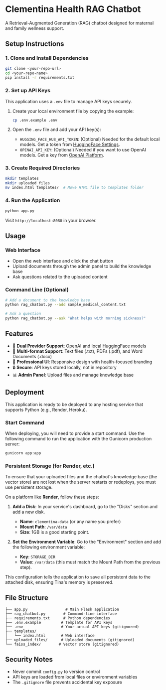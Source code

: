 # Clementina Health RAG Chatbot

A Retrieval-Augmented Generation (RAG) chatbot designed for maternal and family wellness support.

## Setup Instructions

### 1. Clone and Install Dependencies

```bash
git clone <your-repo-url>
cd <your-repo-name>
pip install -r requirements.txt
```

### 2. Set up API Keys

This application uses a `.env` file to manage API keys securely.

1.  Create your local environment file by copying the example:
    ```bash
    cp .env.example .env
    ```

2.  Open the `.env` file and add your API key(s):
    -   `HUGGING_FACE_HUB_API_TOKEN`: (Optional) Needed for the default local models. Get a token from [HuggingFace Settings](https://huggingface.co/settings/tokens).
    -   `OPENAI_API_KEY`: (Optional) Needed if you want to use OpenAI models. Get a key from [OpenAI Platform](https://platform.openai.com/api-keys).

### 3. Create Required Directories

```bash
mkdir templates
mkdir uploaded_files
mv index.html templates/  # Move HTML file to templates folder
```

### 4. Run the Application

```bash
python app.py
```

Visit `http://localhost:8080` in your browser.

## Usage

### Web Interface
- Open the web interface and click the chat button
- Upload documents through the admin panel to build the knowledge base
- Ask questions related to the uploaded content

### Command Line (Optional)
```bash
# Add a document to the knowledge base
python rag_chatbot.py --add sample_medical_content.txt

# Ask a question
python rag_chatbot.py --ask "What helps with morning sickness?"
```

## Features

- 🤖 **Dual Provider Support**: OpenAI and local HuggingFace models
- 📁 **Multi-format Support**: Text files (.txt), PDFs (.pdf), and Word Documents (.docx)
- 🎨 **Professional UI**: Responsive design with health-focused branding
- 🔒 **Secure**: API keys stored locally, not in repository
- 📊 **Admin Panel**: Upload files and manage knowledge base

## Deployment

This application is ready to be deployed to any hosting service that supports Python (e.g., Render, Heroku).

### Start Command
When deploying, you will need to provide a start command. Use the following command to run the application with the Gunicorn production server:

```bash
gunicorn app:app
```

### Persistent Storage (for Render, etc.)
To ensure that your uploaded files and the chatbot's knowledge base (the vector store) are not lost when the server restarts or redeploys, you must use persistent storage.

On a platform like **Render**, follow these steps:

1.  **Add a Disk**: In your service's dashboard, go to the "Disks" section and add a new disk.
    -   **Name**: `clementina-data` (or any name you prefer)
    -   **Mount Path**: `/var/data`
    -   **Size**: 1GB is a good starting point.

2.  **Set the Environment Variable**: Go to the "Environment" section and add the following environment variable:
    -   **Key**: `STORAGE_DIR`
    -   **Value**: `/var/data` (this must match the Mount Path from the previous step).

This configuration tells the application to save all persistent data to the attached disk, ensuring Tina's memory is preserved.

## File Structure

```
├── app.py                 # Main Flask application
├── rag_chatbot.py        # Command-line interface
├── requirements.txt      # Python dependencies
├── .env.example         # Template for API keys
├── .env                 # Your actual API keys (gitignored)
├── templates/
│   └── index.html       # Web interface
├── uploaded_files/      # Uploaded documents (gitignored)
└── faiss_index/        # Vector store (gitignored)
```

## Security Notes

- Never commit `config.py` to version control
- API keys are loaded from local files or environment variables
- The `.gitignore` file prevents accidental key exposure